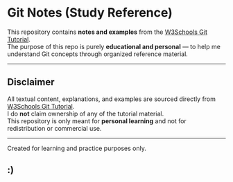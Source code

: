 # Git Notes (Study Reference)

This repository contains **notes and examples** from the [W3Schools Git Tutorial](https://www.w3schools.com/git/).  
The purpose of this repo is purely **educational and personal** — to help me understand Git concepts through organized reference material.

---

## Disclaimer
All textual content, explanations, and examples are sourced directly from  
[W3Schools Git Tutorial](https://www.w3schools.com/git/).  
I do **not** claim ownership of any of the tutorial material.  
This repository is only meant for **personal learning** and not for redistribution or commercial use.

---
Created for learning and practice purposes only.

## **:)**